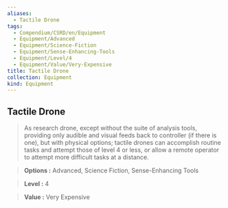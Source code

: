 ```yaml
---
aliases:
  - Tactile Drone
tags:
  - Compendium/CSRD/en/Equipment
  - Equipment/Advanced
  - Equipment/Science-Fiction
  - Equipment/Sense-Enhancing-Tools
  - Equipment/Level/4
  - Equipment/Value/Very-Expensive
title: Tactile Drone
collection: Equipment
kind: Equipment
---
```

## Tactile Drone    
    
>As research drone, except without the suite of analysis tools, providing only audible and visual feeds back to controller (if there is one), but with physical options; tactile drones can accomplish routine tasks and attempt those of level 4 or less, or allow a remote operator to attempt more difficult tasks at a distance.    
> **Options :** Advanced, Science Fiction, Sense-Enhancing Tools    
> **Level :** 4    
> **Value :** Very Expensive